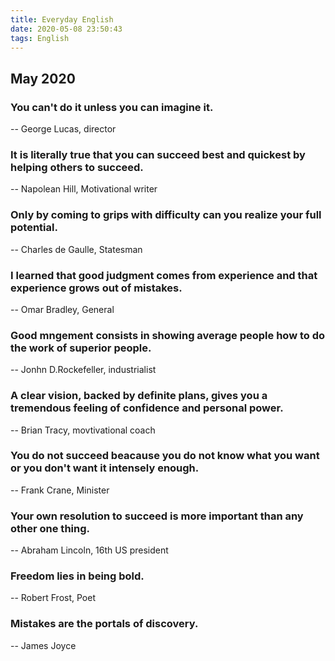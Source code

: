 ```yaml
---
title: Everyday English
date: 2020-05-08 23:50:43
tags: English
---
```



## May 2020

### You can't do it unless you can imagine it.
-- George Lucas, director

### It is literally true that you can succeed best and quickest by helping others to succeed.
-- Napolean Hill, Motivational writer

### Only by coming to grips with difficulty can you realize your full potential.
-- Charles de Gaulle, Statesman

### I learned that good judgment comes from experience and that experience grows out of mistakes.
-- Omar Bradley, General

### Good mngement consists in showing average people how to do the work of superior people.
-- Jonhn D.Rockefeller, industrialist

### A clear vision, backed by definite plans, gives you a tremendous feeling of confidence and personal power.
-- Brian Tracy, movtivational coach

### You do not succeed beacause you do not know what you want or you don't want it intensely enough.
-- Frank Crane, Minister

### Your own resolution to succeed is more important than any other one thing.
-- Abraham Lincoln, 16th US president

### Freedom lies in being bold.
-- Robert Frost, Poet

### Mistakes are the portals of discovery.
-- James Joyce